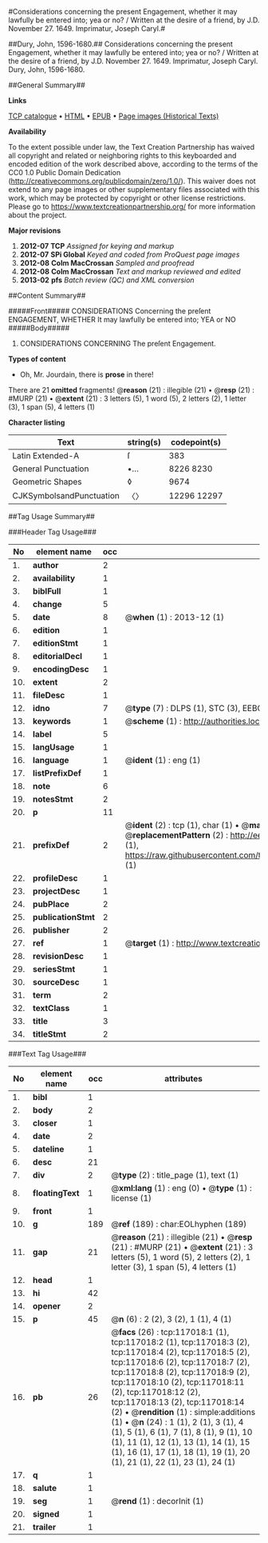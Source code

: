 #Considerations concerning the present Engagement, whether it may lawfully be entered into; yea or no? / Written at the desire of a friend, by J.D. November 27. 1649. Imprimatur, Joseph Caryl.#

##Dury, John, 1596-1680.##
Considerations concerning the present Engagement, whether it may lawfully be entered into; yea or no? / Written at the desire of a friend, by J.D. November 27. 1649. Imprimatur, Joseph Caryl.
Dury, John, 1596-1680.

##General Summary##

**Links**

[TCP catalogue](http://www.ota.ox.ac.uk/tcp/)  • 
[HTML](http://tei.it.ox.ac.uk/tcp/Texts-HTML/free/A81/A81910.html)  • 
[EPUB](http://tei.it.ox.ac.uk/tcp/Texts-EPUB/free/A81/A81910.epub) • 
[Page images (Historical Texts)](https://historicaltexts.jisc.ac.uk/eebo-99864786e)

**Availability**

To the extent possible under law, the Text Creation Partnership has waived all copyright and related or neighboring rights to this keyboarded and encoded edition of the work described above, according to the terms of the CC0 1.0 Public Domain Dedication (http://creativecommons.org/publicdomain/zero/1.0/). This waiver does not extend to any page images or other supplementary files associated with this work, which may be protected by copyright or other license restrictions. Please go to https://www.textcreationpartnership.org/ for more information about the project.

**Major revisions**

1. __2012-07__ __TCP__ *Assigned for keying and markup*
1. __2012-07__ __SPi Global__ *Keyed and coded from ProQuest page images*
1. __2012-08__ __Colm MacCrossan__ *Sampled and proofread*
1. __2012-08__ __Colm MacCrossan__ *Text and markup reviewed and edited*
1. __2013-02__ __pfs__ *Batch review (QC) and XML conversion*

##Content Summary##

#####Front#####
CONSIDERATIONS Concerning the preſent ENGAGEMENT, WHETHER It may lawfully be entered into; YEA or NO
#####Body#####

1. CONSIDERATIONS CONCERNING The preſent Engagement.

**Types of content**

  * Oh, Mr. Jourdain, there is **prose** in there!

There are 21 **omitted** fragments! 
 @__reason__ (21) : illegible (21)  •  @__resp__ (21) : #MURP (21)  •  @__extent__ (21) : 3 letters (5), 1 word (5), 2 letters (2), 1 letter (3), 1 span (5), 4 letters (1)

**Character listing**


|Text|string(s)|codepoint(s)|
|---|---|---|
|Latin Extended-A|ſ|383|
|General Punctuation|•…|8226 8230|
|Geometric Shapes|◊|9674|
|CJKSymbolsandPunctuation|〈〉|12296 12297|

##Tag Usage Summary##

###Header Tag Usage###

|No|element name|occ|attributes|
|---|---|---|---|
|1.|__author__|2||
|2.|__availability__|1||
|3.|__biblFull__|1||
|4.|__change__|5||
|5.|__date__|8| @__when__ (1) : 2013-12 (1)|
|6.|__edition__|1||
|7.|__editionStmt__|1||
|8.|__editorialDecl__|1||
|9.|__encodingDesc__|1||
|10.|__extent__|2||
|11.|__fileDesc__|1||
|12.|__idno__|7| @__type__ (7) : DLPS (1), STC (3), EEBO-CITATION (1), PROQUEST (1), VID (1)|
|13.|__keywords__|1| @__scheme__ (1) : http://authorities.loc.gov/ (1)|
|14.|__label__|5||
|15.|__langUsage__|1||
|16.|__language__|1| @__ident__ (1) : eng (1)|
|17.|__listPrefixDef__|1||
|18.|__note__|6||
|19.|__notesStmt__|2||
|20.|__p__|11||
|21.|__prefixDef__|2| @__ident__ (2) : tcp (1), char (1)  •  @__matchPattern__ (2) : ([0-9\-]+):([0-9IVX]+) (1), (.+) (1)  •  @__replacementPattern__ (2) : http://eebo.chadwyck.com/downloadtiff?vid=$1&page=$2 (1), https://raw.githubusercontent.com/textcreationpartnership/Texts/master/tcpchars.xml#$1 (1)|
|22.|__profileDesc__|1||
|23.|__projectDesc__|1||
|24.|__pubPlace__|2||
|25.|__publicationStmt__|2||
|26.|__publisher__|2||
|27.|__ref__|1| @__target__ (1) : http://www.textcreationpartnership.org/docs/. (1)|
|28.|__revisionDesc__|1||
|29.|__seriesStmt__|1||
|30.|__sourceDesc__|1||
|31.|__term__|2||
|32.|__textClass__|1||
|33.|__title__|3||
|34.|__titleStmt__|2||


###Text Tag Usage###

|No|element name|occ|attributes|
|---|---|---|---|
|1.|__bibl__|1||
|2.|__body__|2||
|3.|__closer__|1||
|4.|__date__|2||
|5.|__dateline__|1||
|6.|__desc__|21||
|7.|__div__|2| @__type__ (2) : title_page (1), text (1)|
|8.|__floatingText__|1| @__xml:lang__ (1) : eng (0)  •  @__type__ (1) : license (1)|
|9.|__front__|1||
|10.|__g__|189| @__ref__ (189) : char:EOLhyphen (189)|
|11.|__gap__|21| @__reason__ (21) : illegible (21)  •  @__resp__ (21) : #MURP (21)  •  @__extent__ (21) : 3 letters (5), 1 word (5), 2 letters (2), 1 letter (3), 1 span (5), 4 letters (1)|
|12.|__head__|1||
|13.|__hi__|42||
|14.|__opener__|2||
|15.|__p__|45| @__n__ (6) : 2 (2), 3 (2), 1 (1), 4 (1)|
|16.|__pb__|26| @__facs__ (26) : tcp:117018:1 (1), tcp:117018:2 (1), tcp:117018:3 (2), tcp:117018:4 (2), tcp:117018:5 (2), tcp:117018:6 (2), tcp:117018:7 (2), tcp:117018:8 (2), tcp:117018:9 (2), tcp:117018:10 (2), tcp:117018:11 (2), tcp:117018:12 (2), tcp:117018:13 (2), tcp:117018:14 (2)  •  @__rendition__ (1) : simple:additions (1)  •  @__n__ (24) : 1 (1), 2 (1), 3 (1), 4 (1), 5 (1), 6 (1), 7 (1), 8 (1), 9 (1), 10 (1), 11 (1), 12 (1), 13 (1), 14 (1), 15 (1), 16 (1), 17 (1), 18 (1), 19 (1), 20 (1), 21 (1), 22 (1), 23 (1), 24 (1)|
|17.|__q__|1||
|18.|__salute__|1||
|19.|__seg__|1| @__rend__ (1) : decorInit (1)|
|20.|__signed__|1||
|21.|__trailer__|1||

